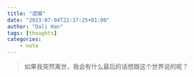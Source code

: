 ```yaml
---
title: "遗嘱"
date: "2023-07-04T22:37:25+01:00"
author: "Dali Han"
tags: [thoughts]
categories:
    - note
---
```

> 如果我突然离世，我会有什么最后的话想跟这个世界说的呢？